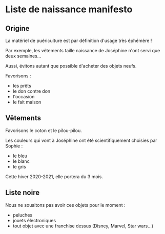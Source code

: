 # Liste de naissance manifesto

## Origine

La matériel de puériculture est par définition d'usage très éphémère ! 

Par exemple, les vêtements taille naissance de Joséphine n'ont servi que deux semaines...

Aussi, évitons autant que possible d'acheter des objets neufs.

Favorisons :
  * les prêts
  * le don contre don
  * l'occasion
  * le fait maison
  
## Vêtements

Favorisons le coton et le pilou-pilou.

Les couleurs qui vont à Joséphine ont été scientifiquement choisies par Sophie :
  * le bleu
  * le blanc
  * le gris

Cette hiver 2020-2021, elle portera du 3 mois.

## Liste noire

Nous ne souaitons pas avoir ces objets pour le moment :
  * peluches
  * jouets électroniques
  * tout objet avec une franchise dessus (Disney, Marvel, Star wars...)
